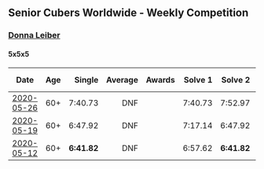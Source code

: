 ## Senior Cubers Worldwide - Weekly Competition
### [Donna Leiber](../donna_leiber.md)

#### 5x5x5

| Date | Age | Single | Average | Awards | Solve 1 | Solve 2 | Solve 3 | Solve 4 | Solve 5 | Video |
| :--: | :--: | --: | --: | :--: | --: | --: | --: | --: | --: | :-- |
| [2020-05-26](../../results/555/2020-05-26.md) | 60+ | 7:40.73 | DNF |  | 7:40.73 | 7:52.97 | DNS | DNS | DNS | [Link](https://www.facebook.com/events/637852836799991/permalink/640054219913186/) |
| [2020-05-19](../../results/555/2020-05-19.md) | 60+ | 6:47.92 | DNF |  | 7:17.14 | 6:47.92 | DNS | DNS | DNS | [Link](https://www.facebook.com/events/201300894172579/permalink/204800883822580/) |
| [2020-05-12](../../results/555/2020-05-12.md) | 60+ | **6:41.82** | DNF |  | 6:57.62 | **6:41.82** | DNS | DNS | DNS | [Link](https://www.facebook.com/events/276138643524223/permalink/278589523279135/) |


<!-- Global site tag (gtag.js) - Google Analytics -->
<script async src="https://www.googletagmanager.com/gtag/js?id=UA-86348435-3"></script>
<script>window.dataLayer = window.dataLayer || []; function gtag() {dataLayer.push(arguments);} gtag('js', new Date()); gtag('config', 'UA-86348435-3');</script>
